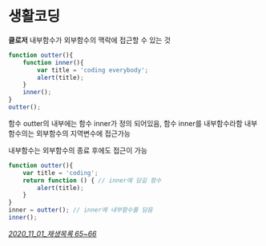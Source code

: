 # 생활코딩

**클로저**
내부함수가 외부함수의 맥락에 접근할 수 있는 것

```javascript
function outter(){
    function inner(){
        var title = 'coding everybody';
        alert(title);
    }
    inner();
}
outter();
```

함수 outter의 내부에는 함수 inner가 정의 되어있음, 함수 inner를 내부함수라함
내부함수의는 외부함수의 지역변수에 접근가능

내부함수는 외부함수의 종료 후에도 접근이 가능

```javascript
function outter(){
    var title = 'coding';
    return function () { // inner에 담길 함수
        alert(title);
    }
}
inner = outter(); // inner에 내부함수를 담음
inner();
```



*<u>2020_11_01_재생목록  65~66</u>*